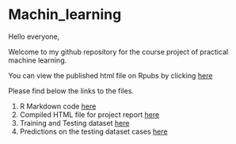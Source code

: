 # Machin_learning
Hello everyone,

Welcome to my github repository for the course project of practical machine learning.

You can view the published html file on Rpubs by clicking [here](http://rpubs.com/GauravTiwari1/226594)

Please find below the links to the files.

1. R Markdown code [here](./Project_Report.Rmd)
2. Compiled HTML file for project report [here](./Project_Report.html) 
3. Training and Testing dataset [here](./Data)
4. Predictions on the testing dataset cases [here](./Prediction)
